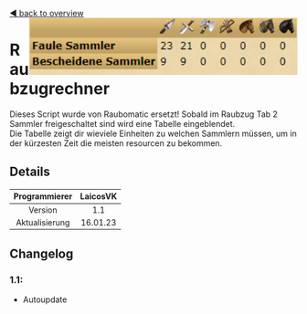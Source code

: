 [◀️ back to overview](https://github.com/laicosvk/DSS#Downloads "back to overview")
<img align="right" height="100" src="picture.PNG"/>

# Raubzugrechner
Dieses Script wurde von Raubomatic ersetzt!
Sobald im Raubzug Tab 2 Sammler freigeschaltet sind wird eine Tabelle eingeblendet.</br>
Die Tabelle zeigt dir wieviele Einheiten zu welchen Sammlern müssen, um in der kürzesten Zeit die meisten resourcen zu bekommen.

## Details
| Programmierer | LaicosVK |
| :---: | :---: |
| Version | 1.1 |
| Aktualisierung | 16.01.23 |

## Changelog

### 1.1:
- Autoupdate